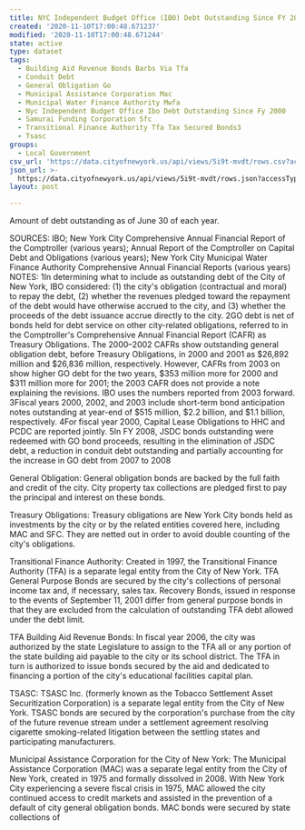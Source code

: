 ```yaml
---
title: NYC Independent Budget Office (IBO) Debt Outstanding Since FY 2000
created: '2020-11-10T17:00:48.671237'
modified: '2020-11-10T17:00:48.671244'
state: active
type: dataset
tags:
  - Building Aid Revenue Bonds Barbs Via Tfa
  - Conduit Debt
  - General Obligation Go
  - Municipal Assistance Corporation Mac
  - Municipal Water Finance Authority Mwfa
  - Nyc Independent Budget Office Ibo Debt Outstanding Since Fy 2000
  - Samurai Funding Corporation Sfc
  - Transitional Finance Authority Tfa Tax Secured Bonds3
  - Tsasc
groups:
  - Local Government
csv_url: 'https://data.cityofnewyork.us/api/views/5i9t-mvdt/rows.csv?accessType=DOWNLOAD'
json_url: >-
  https://data.cityofnewyork.us/api/views/5i9t-mvdt/rows.json?accessType=DOWNLOAD
layout: post

---
```

Amount of debt outstanding as of June 30 of each year.

SOURCES: IBO; New York City Comprehensive Annual Financial Report of the Comptroller (various years); Annual Report of the Comptroller on Capital Debt and Obligations (various years); New York City Municipal Water Finance Authority Comprehensive Annual Financial Reports (various years)
NOTES: 1In determining what to include as outstanding debt of the City of New York, IBO considered: (1) the city's obligation (contractual and moral) to repay the debt, (2) whether the revenues pledged toward the repayment of the debt would have otherwise accrued to the city, and (3) whether the proceeds of the debt issuance accrue directly to the city.
2GO debt is net of bonds held for debt service on other city-related obligations, referred to in the Comptroller's Comprehensive Annual Financial Report (CAFR) as Treasury Obligations. The 2000–2002 CAFRs show outstanding general obligation debt, before Treasury Obligations, in 2000 and 2001 as $26,892 million and $26,836 million, respectively. However, CAFRs from 2003 on show higher GO debt for the two years, $353 million more for 2000 and $311 million more for 2001; the 2003 CAFR does not provide a note explaining the revisions. IBO uses the numbers reported from 2003 forward.
3Fiscal years 2000, 2002, and 2003 include short-term bond anticipation notes outstanding at year-end of $515 million, $2.2 billion, and $1.1 billion, respectively.
4For fiscal year 2000, Capital Lease Obligations to HHC and PCDC are reported jointly. 
5In FY 2008, JSDC bonds outstanding were redeemed with GO bond proceeds, resulting in the elimination of JSDC debt, a reduction in conduit debt outstanding and partially accounting for the increase in GO debt from 2007 to 2008
														
General Obligation:
General obligation bonds are backed by the full faith and credit of the city. City property tax collections are pledged first to pay the principal and interest on these bonds.
														
														
Treasury Obligations:
Treasury obligations are New York City bonds held as investments by the city or by the related entities covered here, including MAC and SFC. They are netted out in order to avoid double counting of the city's obligations.
														
Transitional Finance Authority:
Created in 1997, the Transitional Finance Authority (TFA) is a separate legal entity from the City of New York. TFA General Purpose Bonds are secured by the city's collections of personal income tax and, if necessary, sales tax.  Recovery Bonds, issued in response to the events of September 11, 2001 differ from general purpose bonds in that they are excluded from the calculation of outstanding TFA debt allowed under the debt limit.
														
TFA Building Aid Revenue Bonds:
In fiscal year 2006, the city was authorized by the state Legislature to assign to the TFA all or any portion of the state building aid payable to the city or its school district. The TFA in turn is authorized to issue bonds secured by the aid and dedicated to financing a portion of the city's educational facilities capital plan.
														
TSASC:
TSASC Inc. (formerly known as the Tobacco Settlement Asset Securitization Corporation) is a separate legal entity from the City of New York. TSASC bonds are secured by the corporation's purchase from the city of the future revenue stream under a settlement agreement resolving cigarette smoking-related litigation between the settling states and participating manufacturers.
														
Municipal Assistance Corporation for the City of New York:
The Municipal Assistance Corporation (MAC) was a separate legal entity from the City of New York, created in 1975 and formally dissolved in 2008. With New York City experiencing a severe fiscal crisis in 1975, MAC allowed the city continued access to credit markets and assisted in the prevention of a default of city general obligation bonds. MAC bonds were secured by state collections of
